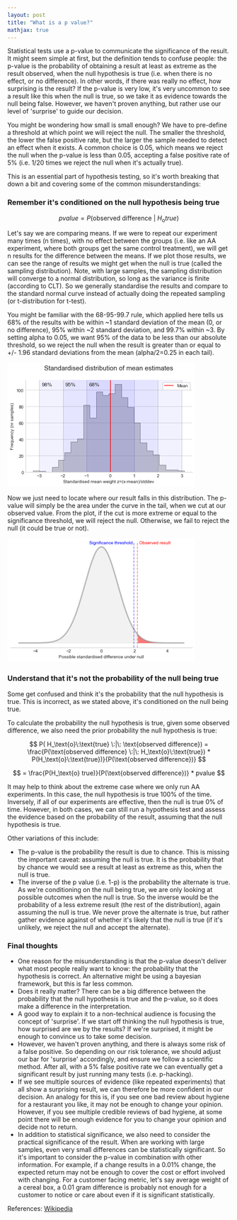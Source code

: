 ```yaml
---
layout: post
title: "What is a p value?"
mathjax: true
---
```


Statistical tests use a p-value to communicate the significance of the result. It might seem simple at first, but the definition tends to confuse people: the p-value is the probability of obtaining a result at least as extreme as the result observed, when the null hypothesis is true (i.e. when there is no effect, or no difference). In other words, if there was really no effect, how surprising is the result? If the p-value is very low, it's very uncommon to see a result like this when the null is true, so we take it as evidence towards the null being false. However, we haven't proven anything, but rather use our level of 'surprise' to guide our decision. 

You might be wondering how small is small enough? We have to pre-define a threshold at which point we will reject the null. The smaller the threshold, the lower the false positive rate, but the larger the sample needed to detect an effect when it exists. A common choice is 0.05, which means we reject the null when the p-value is less than 0.05, accepting a false positive rate of 5% (i.e. 1/20 times we reject the null when it's actually true).

This is an essential part of hypothesis testing, so it's worth breaking that down a bit and covering some of the common misunderstandings:

### Remember it's conditioned on the null hypothesis being true

$$ p value = P(\text{observed difference} \:|\: H_\text{o} true)$$

Let's say we are comparing means. If we were to repeat our experiment many times (n times), with no effect between the groups (i.e. like an AA experiment, where both groups get the same control treatment), we will get n results for the difference between the means. If we plot those results, we can see the range of results we might get when the null is true (called the sampling distribution). Note, with large samples, the sampling distribution will converge to a normal distribution, so long as the variance is finite (according to CLT). So we generally standardise the results and compare to the standard normal curve instead of actually doing the repeated sampling (or t-distribution for t-test). 

You might be familiar with the 68-95-99.7 rule, which applied here tells us 68% of the results with be within ~1 standard deviation of the mean (0, or no difference), 95% within ~2 standard deviation, and 99.7% within ~3. By setting alpha to 0.05, we want 95% of the data to be less than our absolute threshold, so we reject the null when the result is greater than or equal to +/- 1.96 standard deviations from the mean (alpha/2=0.25 in each tail).  

![Sampling distributions](/assets/standard_normal_distribution.png)

Now we just need to locate where our result falls in this distribution. The p-value will simply be the area under the curve in the tail, when we cut at our observed value. From the plot, if the cut is more extreme or equal to the significance threshold, we will reject the null. Otherwise, we fail to reject the null (it could be true or not). 

![Sampling distributions](/assets/sampling_distribution_tails.png)

### Understand that it's not the probability of the null being true

Some get confused and think it's the probability that the null hypothesis is true. This is incorrect, as we stated above, it's conditioned on the null being true. 

To calculate the probability the null hypothesis is true, given some observed difference, we also need the prior probability the null hypothesis is true:

$$ P( H_\text{o}\:\text{true}  \:|\: \text{observed difference}) = \frac{P(\text{observed difference} \:|\: H_\text{o}\:\text{true}) * P(H_\text{o}\:\text{true})}{P(\text{observed difference})} $$

$$ = \frac{P(H_\text{o} true)}{P(\text{observed difference})} * pvalue $$

It may help to think about the extreme case where we only run AA experiments. In this case, the null hypothesis is true 100% of the time. Inversely, if all of our experiments are effective, then the null is true 0% of time. However, in both cases, we can still run a hypothesis test and assess the evidence based on the probability of the result, assuming that the null hypothesis is true. 

Other variations of this include:
- The p-value is the probability the result is due to chance. This is missing the important caveat: assuming the null is true. It is the probability that by chance we would see a result at least as extreme as this, when the null is true.
- The inverse of the p value (i.e. 1-p) is the probability the alternate is true. As we're conditioning on the null being true, we are only looking at possible outcomes when the null is true. So the inverse would be the probability of a less extreme result (the rest of the distribution), again assuming the null is true. We never prove the alternate is true, but rather gather evidence against of whether it's likely that the null is true (if it's unlikely, we reject the null and accept the alternate).


### Final thoughts

- One reason for the misunderstanding is that the p-value doesn't deliver what most people really want to know: the probability that the hypothesis is correct. An alternative might be using a bayesian framework, but this is far less common. 
- Does it really matter? There can be a big difference between the probability that the null hypothesis is true and the p-value, so it does make a difference in the interpretation.
- A good way to explain it to a non-technical audience is focusing the concept of 'surprise'. If we start off thinking the null hypothesis is true, how surprised are we by the results? If we're surprised, it might be enough to convince us to take some decision. 
- However, we haven't proven anything, and there is always some risk of a false positive. So depending on our risk tolerance, we should adjust our bar for 'surprise' accordingly, and ensure we follow a scientific method. After all, with a 5% false positive rate we can eventually get a significant result by just running many tests (i.e. p-hacking). 
- If we see multiple sources of evidence (like repeated experiments) that all show a surprising result, we can therefore be more confident in our decision. An analogy for this is, if you see one bad review about hygiene for a restaurant you like, it may not be enough to change your opinion. However, if you see multiple credible reviews of bad hygiene, at some point there will be enough evidence for you to change your opinion and decide not to return.
- In addition to statistical significance, we also need to consider the practical significance of the result. When are working with large samples, even very small differences can be statistically significant. So it's important to consider the p-value in combination with other information. For example, if a change results in a 0.01% change, the expected return may not be enough to cover the cost or effort involved with changing. For a customer facing metric, let's say average weight of a cereal box, a 0.01 gram difference is probably not enough for a customer to notice or care about even if it is significant statistically.

References: [Wikipedia](https://en.wikipedia.org/wiki/P-value)